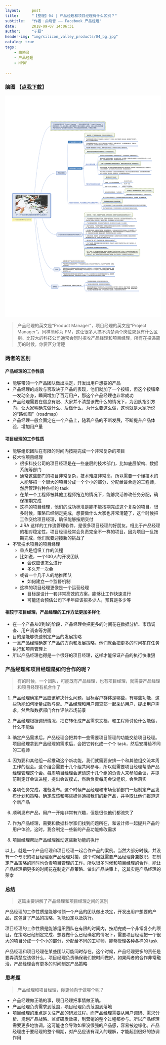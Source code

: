 ```yaml
---
layout:     post
title:      "【整理】04 | 产品经理和项目经理有什么区别？"
subtitle:   "作者：曲晓音 —— Facebook 产品经理"
date:       2018-09-07 14:06:31
author:     "于磊"
header-img: "img/silicon_valley_products/04_bg.jpg"
catalog: true
tags:
    - 曲晓音
    - 产品经理
    - NPDP

---
```




### 脑图 【[点我下载](https://github.com/yuleizhuai/resources/raw/master/management/NPDP/Silicon_valley_products/04TWO_PM_Different.pdf)】

![silicon_valley_products](/img/silicon_valley_products/04TWO_PM_Different.jpg)





> 产品经理的英文是“Product Manager”，项目经理的英文是“Project Manager”。同样简称为 PM，这让很多人搞不清楚两个岗位究竟有什么区别。比较大的科技公司通常会同时招收产品经理和项目经理，所有在投递简历的时候，你要区分清楚

### 两者的区别

#### 产品经理的工作性质

- 能够带领一个产品团队做出决定，开发出用户想要的产品
- 产品经理的成败与否取决于产品的表现，他们就加了一个按钮，但这个按钮牵一发动全身，瞬间增加了百万用户，那这个产品经理也非常成功
- 产品经理需要在信息有限、大家并不清楚该做什么的情况下，为团队指引方向，让大家明确先做什么、后做什么、为什么要这么做，这也就是大家所说的“路线图”（roadmap）
- 产品经理一般会固定在一个产品上，随着产品的不断发展，不断提升产品体验，增加用户量

#### 项目经理的工作性质

- 能够组织团队在有限的时间内按期完成一个非常复杂的项目
- 技术性项目经理
  - 很多科技公司的项目经理是在一些底层的技术部门，比如底层架构、数据系统等部门
  - 通常这些部门的项目非常复杂，技术难度非常高，所以需要一个懂技术的人能够把一个很大的项目分成一个个小的部分，分配给最合适的工程师，然后管理各种各样的 task
  - 在某一个工程师被其他工程师拖连的情况下，能够灵活修改任务分配，确保按期完成
  - 这样的项目经理，他们的成功标准是能不能按期完成这个复杂的项目。很多时候，策略已经制定完成，想要做什么大家也非常清楚了，这个时候把工作交给项目经理，确保能够按期交付
  - JIRA 这样的工作流管理软件，是很多项目经理的好朋友。相比于产品经理的相对稳定性，项目经理经常会负责完全不一样的项目。因为项目一旦按期完成，他们就要迎接新的挑战了
- 不管技术项目的项目经理
  - 重点是组织工作的流程
  - 比如说，一个100人的开发团队
    - 会议应该怎么进行
    - 多久开一次会
  - 或者一个几千人的地推团队
    - 如何建立一个监督机制
  - 这样的项目经理更像是一个运营经理
    - 目标是设计一套非常高效的方案，能够让工作快速进行
    - 可能还会预估公司下半年应该招多少人，预算是多少等

#### 相较于项目经理，产品经理的工作方法更加多样化

- 在一个产品从0到1的阶段，产品经理会把更多的时间花在数据分析、市场调查、用户调查等方面
- 目的是能够快速制定产品的发展策略
- 一旦产品经理确定了产品的方向和发展策略，他们就会把更多的时间花在任务执行和项目管理上
- 所以产品经理也得是一个很好的项目经理，这样才能保证产品的执行快准狠

### 产品经理和项目经理是如何合作的呢？

> 有的时候，一个团队，可能既有产品经理，也有项目经理，就需要产品经理和项目经理有机合作了

1. 产品经理确定产品应该解决什么问题，目标客户群体是哪些，有哪些功能，这些功能如何衡量成败与否。产品经理和用户调查部一起采访用户，提出用户需求，然后和数据部门合作评估市场前景

2. 产品经理根据调研情况，把它转化成产品需求文档，和工程师讨论什么能做，什么不能做

3. 确定产品需求后，产品经理会把其中一些需要项目管理的功能交给项目经理。项目经理拿到产品经理的需求后，会把它转化成一个个 task，然后安排给不同的工程师

4. 因为要和其他组一起推动这个新功能，我们就需要安排一个和其他组交流本周工作的组会。这个组会需要十几个组共同参与，所以就需要项目经理帮助产品经理管理这个会。每周项目经理会邀请这十几个组的负责人来参加会议，并提前制定好会议进程，提出会议模式，然后负责每周会议组织，会后落实

5. 各项任务完成，准备发布。这个时候产品经理和市场营销部门一起制定产品发布计划和策略，确定应该和哪些媒体通报我们的新产品，并争取让他们报道这个新产品

6. 顺利发布产品，用户一开始非常有兴趣，但是很快他们都流失了

7. 作为产品经理，需要和数据科学家们找到问题所在，和设计师一起提升产品的用户体验。这时，我会制定一些新的产品功能修改需求

8. 项目经理帮助产品经理推动这些新功能的执行

以上，就是一个产品经理和项目经理一起合作产品的案例。当然大部分时候，并没有一个专职的项目经理跟产品经理对接，这个时候就需要产品经理身兼数职，在制定产品策略的同时也负责项目管理的工作。所以很多时候和项目经理的合作，能让产品经理把更多的时间花在制定产品策略、做出产品决策上，这其实是产品经理的荣幸

### 总结

> 这篇主要讲解了产品经理和项目经理之间的区别

产品经理的工作性质是能够带领一个产品的团队做出决定，开发出用户想要的产品，这包含了产品的策略、功能设定以及执行。

项目经理的工作性质是能够组织团队在有限的时间内，按期完成一个非常复杂的项目。在策略已经制定完成、想要做什么已经确定的情况下，需要项目经理把一个很大的项目分成一个个小的部分，分配给不同的工程师，能够管理各种各样的 task

产品经理和项目经理在某些团队可能同时存在。这个时候，产品经理更多的责任是要弄清楚应该做什么，项目经理负责确保我们按时间做好。如果两者的合作非常融洽，产品经理会有更多的时间制定产品策略

### 思考题

> 产品经理和项目经理，你更倾向于做哪个呢？

- 产品经理做正确的事，项目经理把事情做正确。
- 产品经理负责需求到范围，项目经理负责范围到落地
- 项目经理的重点是关注产品的研发过程。而产品经理需要从用户调研、需求分析、规划产品战略、监督研发效果，到营销的整个过程都参与。所以产品经理需要更多地协调。这可能也会导致如果没很强的产品感，容易被边缘化。产品经理由于要经理的整个周期，对产品应该有深入的理解，才能起到很好的协调作用



























